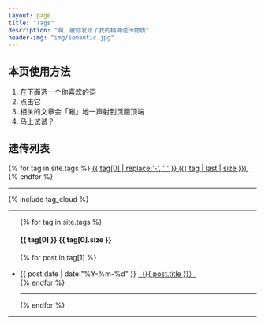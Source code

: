 ```yaml
---
layout: page
title: "Tags"
description: "啊，被你发现了我的精神遗传物质"  
header-img: "img/semantic.jpg"  
---
```


## 本页使用方法

1. 在下面选一个你喜欢的词
2. 点击它
3. 相关的文章会「唰」地一声射到页面顶端
4. 马上试试？

## 遗传列表

<div>
{% for tag in site.tags %}
   <a href="#{{ tag[0] }}" style="font-size: {{ tag | last | size  |  times: 4 | plus: 80  }}%">
        {{ tag[0] | replace:'-', ' ' }} ({{ tag | last | size }})
   </a>&nbsp;
{% endfor %}
</div>

---

<div>
  {% include tag_cloud %}
  <div class='clear'></div>
</div>

---

<!--列出每个tag出现的文章-->

<ul class="listing">
{% for tag in site.tags %}
  <h4 id="{{ tag[0] }}">{{ tag[0] }}
        <a>
            <span>{{ tag[0].size }}</span>
        </a>
  </h4>

  {% for post in tag[1] %}
  <li class="listing-item">
      <time datetime="{{ post.date | date:"%Y-%m-%d" }}">
        {{ post.date | date:"%Y-%m-%d" }}
      </time>
      <a href="{{ post.url }}" title="{{ post.title }}">
        （{{ post.title }}）
      </a>
  </li>
  {% endfor %}

  <hr>
{% endfor %}
</ul>

---